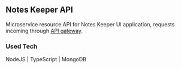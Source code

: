 ## Notes Keeper API

Microservice resource API for Notes Keeper UI application, requests incoming through [API gateway](https://github.com/pritthishnath/api-gateway).

### Used Tech

NodeJS | TypeScript | MongoDB
